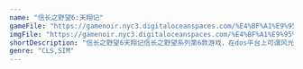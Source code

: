 ```yaml
---
name: "信长之野望6:天翔记"
gameFile: "https://gamenoir.nyc3.digitaloceanspaces.com/%E4%BF%A1%E9%95%BF%E4%B9%8B%E9%87%8E%E6%9C%9B6/tenshou.zip"
imgFile: "https://gamenoir.nyc3.digitaloceanspaces.com/%E4%BF%A1%E9%95%BF%E4%B9%8B%E9%87%8E%E6%9C%9B6/original.webp"
shortDescription: "信长之野望6天翔记信长之野望系列第6款游戏，在dos平台上可谓风光无限，1995年在日本本土上市后多次问题日本游戏排行榜冠军"
genre: "CLS,SIM"
---
```

